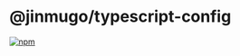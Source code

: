 # @jinmugo/typescript-config

[![npm](https://img.shields.io/npm/v/@jinmugo/typescript-config?color=a1b858&label=)](https://npmjs.com/package/@jinmugo/typescript-config)